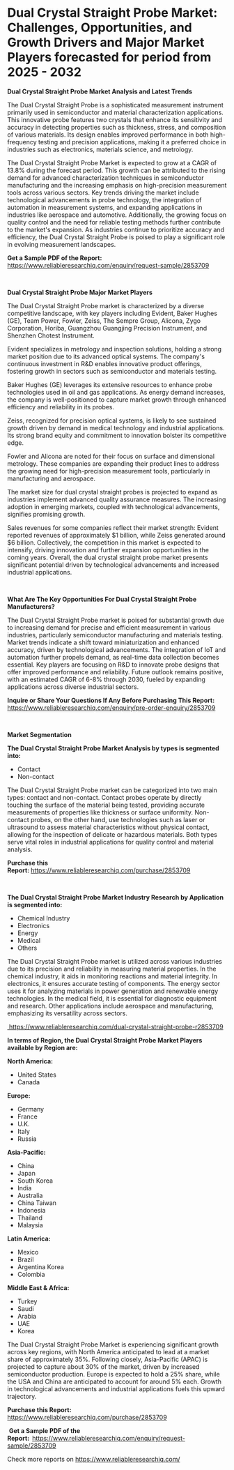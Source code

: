 <p><h1>Dual Crystal Straight Probe Market: Challenges, Opportunities, and Growth Drivers and Major Market Players forecasted for period from 2025 - 2032</h1></p><p><strong>Dual Crystal Straight Probe Market Analysis and Latest Trends</strong></p>
<p><p>The Dual Crystal Straight Probe is a sophisticated measurement instrument primarily used in semiconductor and material characterization applications. This innovative probe features two crystals that enhance its sensitivity and accuracy in detecting properties such as thickness, stress, and composition of various materials. Its design enables improved performance in both high-frequency testing and precision applications, making it a preferred choice in industries such as electronics, materials science, and metrology.</p><p>The Dual Crystal Straight Probe Market is expected to grow at a CAGR of 13.8% during the forecast period. This growth can be attributed to the rising demand for advanced characterization techniques in semiconductor manufacturing and the increasing emphasis on high-precision measurement tools across various sectors. Key trends driving the market include technological advancements in probe technology, the integration of automation in measurement systems, and expanding applications in industries like aerospace and automotive. Additionally, the growing focus on quality control and the need for reliable testing methods further contribute to the market's expansion. As industries continue to prioritize accuracy and efficiency, the Dual Crystal Straight Probe is poised to play a significant role in evolving measurement landscapes.</p></p>
<p><strong>Get a Sample PDF of the Report:&nbsp;</strong> <a href="https://www.reliableresearchiq.com/enquiry/request-sample/2853709?utm_campaign=3174&utm_medium=2&utm_source=Github&utm_content=ia&utm_term=12032025&utm_id=dual-crystal-straight-probe">https://www.reliableresearchiq.com/enquiry/request-sample/2853709</a></p>
<p>&nbsp;</p>
<p><strong>Dual Crystal Straight Probe Major Market Players</strong></p>
<p><p>The Dual Crystal Straight Probe market is characterized by a diverse competitive landscape, with key players including Evident, Baker Hughes (GE), Team Power, Fowler, Zeiss, The Sempre Group, Alicona, Zygo Corporation, Horiba, Guangzhou Guangjing Precision Instrument, and Shenzhen Chotest Instrument. </p><p>Evident specializes in metrology and inspection solutions, holding a strong market position due to its advanced optical systems. The company's continuous investment in R&D enables innovative product offerings, fostering growth in sectors such as semiconductor and materials testing.</p><p>Baker Hughes (GE) leverages its extensive resources to enhance probe technologies used in oil and gas applications. As energy demand increases, the company is well-positioned to capture market growth through enhanced efficiency and reliability in its probes.</p><p>Zeiss, recognized for precision optical systems, is likely to see sustained growth driven by demand in medical technology and industrial applications. Its strong brand equity and commitment to innovation bolster its competitive edge.</p><p>Fowler and Alicona are noted for their focus on surface and dimensional metrology. These companies are expanding their product lines to address the growing need for high-precision measurement tools, particularly in manufacturing and aerospace.</p><p>The market size for dual crystal straight probes is projected to expand as industries implement advanced quality assurance measures. The increasing adoption in emerging markets, coupled with technological advancements, signifies promising growth.</p><p>Sales revenues for some companies reflect their market strength: Evident reported revenues of approximately $1 billion, while Zeiss generated around $6 billion. Collectively, the competition in this market is expected to intensify, driving innovation and further expansion opportunities in the coming years. Overall, the dual crystal straight probe market presents significant potential driven by technological advancements and increased industrial applications.</p></p>
<p>&nbsp;</p>
<p><strong>What Are The Key Opportunities For Dual Crystal Straight Probe Manufacturers?</strong></p>
<p><p>The Dual Crystal Straight Probe market is poised for substantial growth due to increasing demand for precise and efficient measurement in various industries, particularly semiconductor manufacturing and materials testing. Market trends indicate a shift toward miniaturization and enhanced accuracy, driven by technological advancements. The integration of IoT and automation further propels demand, as real-time data collection becomes essential. Key players are focusing on R&D to innovate probe designs that offer improved performance and reliability. Future outlook remains positive, with an estimated CAGR of 6-8% through 2030, fueled by expanding applications across diverse industrial sectors.</p></p>
<p><strong>Inquire or Share Your Questions If Any Before Purchasing This Report:</strong> <a href="https://www.reliableresearchiq.com/enquiry/pre-order-enquiry/2853709?utm_campaign=3174&utm_medium=2&utm_source=Github&utm_content=ia&utm_term=12032025&utm_id=dual-crystal-straight-probe">https://www.reliableresearchiq.com/enquiry/pre-order-enquiry/2853709</a></p>
<p>&nbsp;</p>
<p><strong>Market Segmentation</strong></p>
<p><strong>The Dual Crystal Straight Probe Market Analysis by types is segmented into:</strong></p>
<p><ul><li>Contact</li><li>Non-contact</li></ul></p>
<p><p>The Dual Crystal Straight Probe market can be categorized into two main types: contact and non-contact. Contact probes operate by directly touching the surface of the material being tested, providing accurate measurements of properties like thickness or surface uniformity. Non-contact probes, on the other hand, use technologies such as laser or ultrasound to assess material characteristics without physical contact, allowing for the inspection of delicate or hazardous materials. Both types serve vital roles in industrial applications for quality control and material analysis.</p></p>
<p><strong>Purchase this Report:&nbsp;</strong><a href="https://www.reliableresearchiq.com/purchase/2853709?utm_campaign=3174&utm_medium=2&utm_source=Github&utm_content=ia&utm_term=12032025&utm_id=dual-crystal-straight-probe">https://www.reliableresearchiq.com/purchase/2853709</a></p>
<p>&nbsp;</p>
<p><strong>The Dual Crystal Straight Probe Market Industry Research by Application is segmented into:</strong></p>
<p><ul><li>Chemical Industry</li><li>Electronics</li><li>Energy</li><li>Medical</li><li>Others</li></ul></p>
<p><p>The Dual Crystal Straight Probe market is utilized across various industries due to its precision and reliability in measuring material properties. In the chemical industry, it aids in monitoring reactions and material integrity. In electronics, it ensures accurate testing of components. The energy sector uses it for analyzing materials in power generation and renewable energy technologies. In the medical field, it is essential for diagnostic equipment and research. Other applications include aerospace and manufacturing, emphasizing its versatility across sectors.</p></p>
<p><a href="https://www.reliableresearchiq.com/dual-crystal-straight-probe-r2853709?utm_campaign=3174&utm_medium=2&utm_source=Github&utm_content=ia&utm_term=12032025&utm_id=dual-crystal-straight-probe">&nbsp;https://www.reliableresearchiq.com/dual-crystal-straight-probe-r2853709</a></p>
<p><strong>In terms of Region, the Dual Crystal Straight Probe Market Players available by Region are:</strong></p>
<p>
    <p> <strong> North America: </strong>
        <ul>
            <li>United States</li>
            <li>Canada</li>
        </ul>
        </p> 
    <p> <strong> Europe: </strong>
        <ul>
            <li>Germany</li>
            <li>France</li>
            <li>U.K.</li>
            <li>Italy</li>
            <li>Russia</li>
        </ul>
        </p> 
    <p> <strong> Asia-Pacific: </strong>
        <ul>
            <li>China</li>
            <li>Japan</li>
            <li>South Korea</li>
            <li>India</li>
            <li>Australia</li>
            <li>China Taiwan</li>
            <li>Indonesia</li>
            <li>Thailand</li>
            <li>Malaysia</li>
        </ul>
        </p> 
    <p> <strong> Latin America: </strong>
        <ul>
            <li>Mexico</li>
            <li>Brazil</li>
            <li>Argentina Korea</li>
            <li>Colombia</li>
        </ul>
        </p> 
    <p> <strong> Middle East & Africa: </strong>
        <ul>
            <li>Turkey</li>
            <li>Saudi</li>
            <li>Arabia</li>
            <li>UAE</li>
            <li>Korea</li>
        </ul>
    </p>
    </p>
<p><p>The Dual Crystal Straight Probe Market is experiencing significant growth across key regions, with North America anticipated to lead at a market share of approximately 35%. Following closely, Asia-Pacific (APAC) is projected to capture about 30% of the market, driven by increased semiconductor production. Europe is expected to hold a 25% share, while the USA and China are anticipated to account for around 5% each. Growth in technological advancements and industrial applications fuels this upward trajectory.</p></p>
<p><strong>Purchase this Report: </strong><a href="https://www.reliableresearchiq.com/purchase/2853709?utm_campaign=3174&utm_medium=2&utm_source=Github&utm_content=ia&utm_term=12032025&utm_id=dual-crystal-straight-probe">https://www.reliableresearchiq.com/purchase/2853709</a></p>
<p>&nbsp;<strong>Get a Sample PDF of the Report:&nbsp;&nbsp;</strong><a href="https://www.reliableresearchiq.com/enquiry/request-sample/2853709?utm_campaign=3174&utm_medium=2&utm_source=Github&utm_content=ia&utm_term=12032025&utm_id=dual-crystal-straight-probe">https://www.reliableresearchiq.com/enquiry/request-sample/2853709</a></p>
<p><strong></strong></p>
<p>Check more reports on <a href="https://www.reliableresearchiq.com/?utm_campaign=3174&utm_medium=2&utm_source=Github&utm_content=ia&utm_term=12032025&utm_id=dual-crystal-straight-probe">https://www.reliableresearchiq.com/</a></p>
